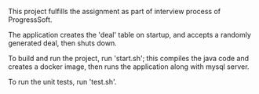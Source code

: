 This project fulfills the assignment as part of interview process of ProgressSoft.

The application creates the 'deal' table on startup,
and accepts a randomly generated deal, then shuts down.

To build and run the project, run 'start.sh'; this compiles the java code
and creates a docker image, then runs the application along with mysql server.

To run the unit tests, run 'test.sh'.